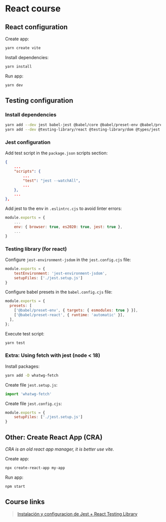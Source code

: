 # React course

## React configuration

Create app:

```bash
yarn create vite
```

Install dependencies:

```bash
yarn install
```

Run app:

```bash
yarn dev
```

## Testing configuration

### Install dependencies

```bash
yarn add --dev jest babel-jest @babel/core @babel/preset-env @babel/preset-react 
yarn add --dev @testing-library/react @testing-library/dom @types/jest jest-environment-jsdom
```

### Jest configuration

Add test script in the `package.json` scripts section:

```json
{
    ...
    "scripts": {
        ...
        "test": "jest --watchAll",
        ...
    },
    ...
},
```

Add jest to the env in `.eslintrc.cjs` to avoid linter errors:

```javascript
module.exports = {
    ...
    env: { browser: true, es2020: true, jest: true },
    ...
}
```

### Testing library (for react)

Configure `jest-environment-jsdom` in the `jest.config.cjs` file:

```javascript
module.exports = {
    testEnvironment: 'jest-environment-jsdom',
    setupFiles: ['./jest.setup.js']
}
```

Configure babel presets in the `babel.config.cjs` file:

```javascript
module.exports = {
  presets: [
    ['@babel/preset-env', { targets: { esmodules: true } }],
    ['@babel/preset-react', { runtime: 'automatic' }],
  ],
};
```

Execute test script:

```bash
yarn test
```

### Extra: Using fetch with jest (node < 18)

Install packages:

```bash
yarn add -D whatwg-fetch
```

Create file `jest.setup.js`:

```javascript
import 'whatwg-fetch'
```

Create file `jest.config.cjs`:

```javascript
module.exports = {
    setupFiles: ['./jest.setup.js']
}
```

## Other: Create React App (CRA)

*CRA is an old react app manager, it is better use vite.*

Create app:

```bash
npx create-react-app my-app
```

Run app:

```bash
npm start
```

## Course links

> [Instalación y configuracion de Jest + React Testing Library](https://gist.github.com/Klerith/ca7e57fae3c9ab92ad08baadc6c26177)